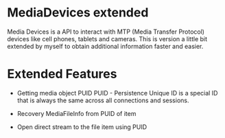 # MediaDevices extended

Media Devices is a API to interact with MTP (Media Transfer Protocol) devices like cell phones, tablets and cameras.
This is version a little bit extended by myself to obtain additional information faster and easier.

# Extended Features

- Getting media object PUID
PUID - Persistence Unique ID is a special ID that is always the same across all connections and sessions.

- Recovery MediaFileInfo from PUID of item

- Open direct stream to the file item using PUID
